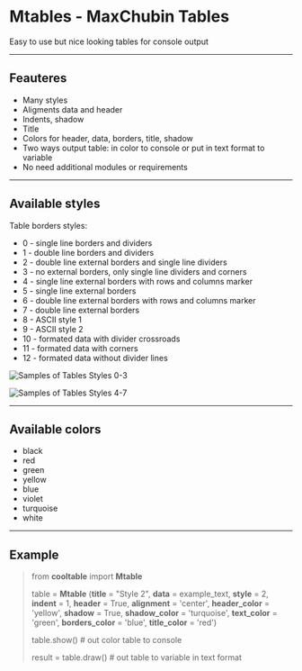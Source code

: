 # Mtables - MaxChubin Tables
Easy to use but nice looking tables for console output
***
## Feauteres
* Many styles
* Aligments data and header
* Indents, shadow
* Title
* Colors for header, data, borders, title, shadow
* Two ways output table: in color to console or put in text format to variable
* No need additional modules or requirements
***
## Available styles
Table borders styles:
* 0 - single line borders and dividers
*	1 - double line borders and dividers
*	2 - double line external borders and single line dividers
*	3 - no external borders, only single line dividers and corners
*	4 - single line external borders with rows and columns marker
*	5 - single line external borders
*	6 - double line external borders with rows and columns marker
*	7 - double line external borders
*	8 - ASCII style 1
*	9 - ASCII style 2
*	10 - formated data with divider crossroads 
*	11 - formated data with corners
*	12 - formated data without divider lines

![Samples of Tables Styles 0-3](https://1.downloader.disk.yandex.ru/preview/3131ea0626e5dc6681f5be0c268a4f062de5506faed4a13933f6f28846ef2adc/inf/jHmGiDJaKHUAKgMCu6exN-ruuZUdpXf4HrxlC4RJ8rh4bWzYi2A7Mw0cNlCJUBC7GUPDTEgkvvGFHtV6IDYhNA%3D%3D?uid=28889010&filename=styles0-3.png&disposition=inline&hash=&limit=0&content_type=image%2Fpng&owner_uid=28889010&tknv=v2&size=1920x927)

![Samples of Tables Styles 4-7](https://1.downloader.disk.yandex.ru/preview/3131ea0626e5dc6681f5be0c268a4f062de5506faed4a13933f6f28846ef2adc/inf/jHmGiDJaKHUAKgMCu6exN-ruuZUdpXf4HrxlC4RJ8rh4bWzYi2A7Mw0cNlCJUBC7GUPDTEgkvvGFHtV6IDYhNA%3D%3D?uid=28889010&filename=styles0-3.png&disposition=inline&hash=&limit=0&content_type=image%2Fpng&owner_uid=28889010&tknv=v2&size=1920x927)

***
## Available colors
* black
* red
* green
* yellow
* blue
* violet
* turquoise
* white
***
## Example
>from **cooltable** import **Mtable**
>
>table = **Mtable** (__title__ = "Style 2", __data__ = example_text, __style__ = 2, __indent__ = 1, __header__ = True, __alignment__ = 'center', __header_color__ = 'yellow', __shadow__ = True, __shadow_color__ = 'turquoise', __text_color__ = 'green', __borders_color__ = 'blue', __title_color__ = 'red')
>
>table.show()    # out color table to console
>
>result = table.draw()  # out table to variable in text format
